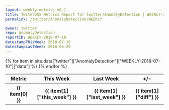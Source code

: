 ```yaml
---
layout: weekly-metrics-v0.1
title: TwiterOSS Metrics Report for twitter/AnomalyDetection | WEEKLY-2018-07-10
permalink: /twitter/AnomalyDetection/WEEKLY

owner: twitter
repo: AnomalyDetection
reportID: WEEKLY-2018-07-10
datestampThisWeek: 2018-07-10
datestampLastWeek: 2018-06-29
---
```


<table style="width: 100%">
    <tr>
        <th>Metric</th>
        <th>This Week</th>
        <th>Last Week</th>
        <th>+/-</th>
    </tr>
    {% for item in site.data["twitter"]["AnomalyDetection"]["WEEKLY-2018-07-10"]["data"] %}
    <tr>
        <th>{{ item[0] }}</th>
        <th>{{ item[1]["this_week"] }}</th>
        <th>{{ item[1]["last_week"] }}</th>
        <th>{{ item[1]["diff"] }}</th>
    </tr>
    {% endfor %}
</table>

